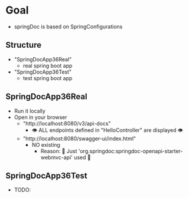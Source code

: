 # Goal
* springDoc is based on SpringConfigurations

## Structure
* "SpringDocApp36Real"
  * real spring boot app
* "SpringDocApp36Test"
  * test spring boot app

## SpringDocApp36Real
* Run it locally
* Open in your browser
  * "http://localhost:8080/v3/api-docs"
    * 👁️ ALL endpoints defined in "HelloController" are displayed 👁️
  * "http://localhost:8080/swagger-ui/index.html"
    * NO existing
      * Reason: 🧠 Just 'org.springdoc:springdoc-openapi-starter-webmvc-api' used 🧠

## SpringDocApp36Test
* TODO:
